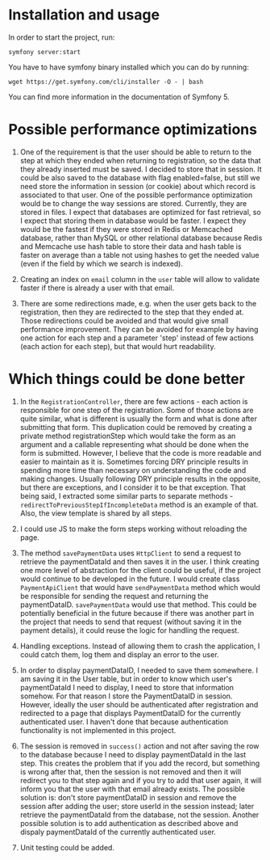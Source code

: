 # Installation and usage

In order to start the project, run:

```symfony server:start```

You have to have symfony binary installed which you can do by running:

```wget https://get.symfony.com/cli/installer -O - | bash```

You can find more information in the documentation of Symfony 5.

# Possible performance optimizations

1. One of the requirement is that the user should be able to return to the step at which they ended when returning to registration, so the data that they already inserted must be saved. I decided to store that in session. It could be also saved to the database with flag enabled=false, but still we need store the information in session (or cookie) about which record is associated to that user. One of the possible performance optimization would be to change the way sessions are stored. Currently, they are stored in files. I expect that databases are optimized for fast retrieval, so I expect that storing them in database would be faster. I expect they would be the fastest if they were stored in Redis or Memcached database, rather than MySQL or other relational database because Redis and Memcache use hash table to store their data and hash table is faster on average than a table not using hashes to get the needed value (even if the field by which we search is indexed).

2. Creating an index on ``email`` column in the ``user`` table will allow to validate faster if there is already a user with that email.

3. There are some redirections made, e.g. when the user gets back to the registration, then they are redirected to the step that they ended at. Those redirections could be avoided and that would give small performance improvement. They can be avoided for example by having one action for each step and a parameter 'step' instead of few actions (each action for each step), but that would hurt readability.

# Which things could be done better

1. In the ``RegistrationController``, there are few actions - each action is responsible for one step of the registration. Some of those actions are quite similar, what is different is usually the form and what is done after submitting that form. This duplication could be removed by creating a private method registrationStep which would take the form as an argument and a callable representing what should be done when the form is submitted. However, I believe that the code is more readable and easier to maintain as it is. Sometimes forcing DRY principle results in spending more time than necessary on understanding the code and making changes. Usually following DRY principle results in the opposite, but there are exceptions, and I consider it to be that exception. That being said, I extracted some similar parts to separate methods - ``redirectToPreviousStepIfIncompleteData`` method is an example of that. Also, the view template is shared by all steps.

2. I could use JS to make the form steps working without reloading the page.

3. The method ``savePaymentData`` uses ``HttpClient`` to send a request to retrieve the paymentDataId and then saves it in the user. I think creating one more level of abstraction for the client could be useful, if the project would continue to be developed in the future. I would create class ``PaymentApiClient`` that would have ``sendPaymentData`` method which would be responsible for sending the request and returning the paymentDataID. ``savePaymentData`` would use that method. This could be potentially beneficial in the future because if there was another part in the project that needs to send that request (without saving it in the payment details), it could reuse the logic for handling the request.

4. Handling exceptions. Instead of allowing them to crash the application, I could catch them, log them and display an error to the user.

5. In order to display paymentDataID, I needed to save them somewhere. I am saving it in the User table, but in order to know which user's paymentDataId I need to display, I need to store that information somehow. For that reason I store the PaymentDataID in session. However, ideally the user should be authenticated after registration and redirected to a page that displays PaymentDataID for the currently authenticated user. I haven't done that because authentication functionality is not implemented in this project.

6. The session is removed in ``success()`` action and not after saving the row to the database because I need to display paymentDataId in the last step. This creates the problem that if you add the record, but something is wrong after that, then the session is not removed and then it will redirect you to that step again and if you try to add that user again, it will inform you that the user with that email already exists. The possible solution is: don't store paymentDataID in session and remove the session after adding the user; store userId in the session instead; later retrieve the paymentDataId from the database, not the session. Another possible solution is to add authentication as described above and dispaly paymentDataId of the currently authenticated user.

7. Unit testing could be added.
